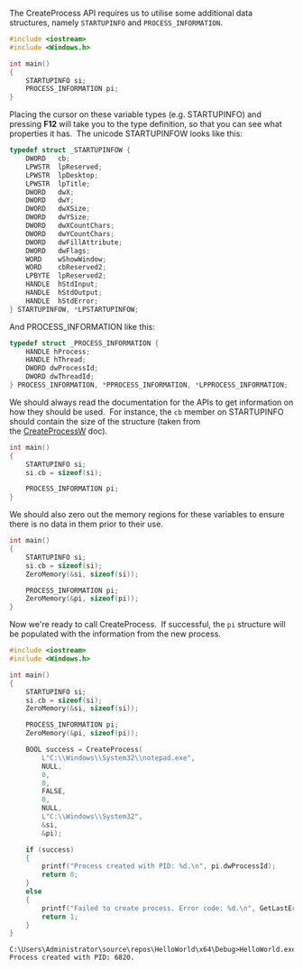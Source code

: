 The CreateProcess API requires us to utilise some additional data structures, namely `STARTUPINFO` and `PROCESS_INFORMATION`.

```c++
#include <iostream>
#include <Windows.h>

int main()
{
    STARTUPINFO si;
    PROCESS_INFORMATION pi;
}
```

  

Placing the cursor on these variable types (e.g. STARTUPINFO) and pressing **F12** will take you to the type definition, so that you can see what properties it has.  The unicode STARTUPINFOW looks like this:

```c++
typedef struct _STARTUPINFOW {
    DWORD   cb;
    LPWSTR  lpReserved;
    LPWSTR  lpDesktop;
    LPWSTR  lpTitle;
    DWORD   dwX;
    DWORD   dwY;
    DWORD   dwXSize;
    DWORD   dwYSize;
    DWORD   dwXCountChars;
    DWORD   dwYCountChars;
    DWORD   dwFillAttribute;
    DWORD   dwFlags;
    WORD    wShowWindow;
    WORD    cbReserved2;
    LPBYTE  lpReserved2;
    HANDLE  hStdInput;
    HANDLE  hStdOutput;
    HANDLE  hStdError;
} STARTUPINFOW, *LPSTARTUPINFOW;
```

  

And PROCESS_INFORMATION like this:

```c++
typedef struct _PROCESS_INFORMATION {
    HANDLE hProcess;
    HANDLE hThread;
    DWORD dwProcessId;
    DWORD dwThreadId;
} PROCESS_INFORMATION, *PPROCESS_INFORMATION, *LPPROCESS_INFORMATION;
```

  

We should always read the documentation for the APIs to get information on how they should be used.  For instance, the `cb` member on STARTUPINFO should contain the size of the structure (taken from the [CreateProcessW](https://docs.microsoft.com/en-us/windows/win32/api/processthreadsapi/nf-processthreadsapi-createprocessw) doc).

```c++
int main()
{
    STARTUPINFO si;
    si.cb = sizeof(si);

    PROCESS_INFORMATION pi;
}
```

  

We should also zero out the memory regions for these variables to ensure there is no data in them prior to their use.

```c++
int main()
{
    STARTUPINFO si;
    si.cb = sizeof(si);
    ZeroMemory(&si, sizeof(si));

    PROCESS_INFORMATION pi;
    ZeroMemory(&pi, sizeof(pi));
}
```

  

Now we're ready to call CreateProcess.  If successful, the `pi` structure will be populated with the information from the new process.

```c++
#include <iostream>
#include <Windows.h>

int main()
{
    STARTUPINFO si;
    si.cb = sizeof(si);
    ZeroMemory(&si, sizeof(si));

    PROCESS_INFORMATION pi;
    ZeroMemory(&pi, sizeof(pi));

    BOOL success = CreateProcess(
        L"C:\\Windows\\System32\\notepad.exe",
        NULL,
        0,
        0,
        FALSE,
        0,
        NULL,
        L"C:\\Windows\\System32",
        &si,
        &pi);

    if (success)
    {
        printf("Process created with PID: %d.\n", pi.dwProcessId);
        return 0;
    }
    else
    {
        printf("Failed to create process. Error code: %d.\n", GetLastError());
        return 1;
    }
}
```

```shell
C:\Users\Administrator\source\repos\HelloWorld\x64\Debug>HelloWorld.exe
Process created with PID: 6820.
```